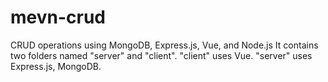 # mevn-crud
CRUD operations using MongoDB, Express.js, Vue, and Node.js
It contains two folders named "server" and "client". "client" uses Vue. "server" uses Express.js, MongoDB.
